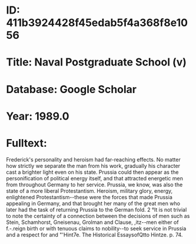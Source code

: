 # ID: 411b3924428f45edab5f4a368f8e1056
# Title: Naval Postgraduate School (v)
# Database: Google Scholar
# Year: 1989.0
# Fulltext:
Frederick's personality and heroism had far-reaching effects.
No matter how strictly we separate the man from his work, gradually his character cast a brighter light even on his state.
Prussia could then appear as the personification of political energy itself, and that attracted energetic men from throughout Germany to her service.
Prussia, we know, was also the state of a more liberal Protestantism.
Heroism, military glory, energy, enlightened Protestantism--these were the forces that made Prussia appealing in Germany, and that brought her many of the great men who later had the task of returning Prussia to the German fold.
2 °It is not trivial to note the certainty of a connection between the decisions of men such as Stein, Schamhorst, Gneisenau, Grolman and Clause, ,itz--men either of f.-.reign birth or with tenuous claims to nobility--to seek service in Prussia and a respect for and "'Hint7e.
The Historical EssaysofQtto Hintze.
p. 74.